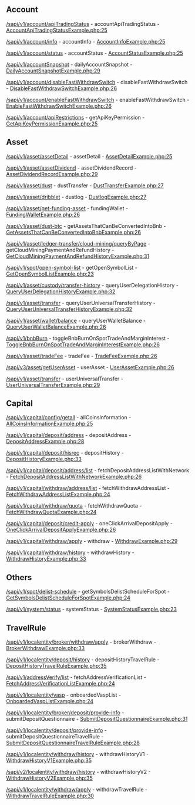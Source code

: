 ## Account

[/sapi/v1/account/apiTradingStatus](https://developers.binance.com/docs/wallet/account/Account-API-Trading-Status) - accountApiTradingStatus - [AccountApiTradingStatusExample.php:25](/examples/wallet/account/AccountApiTradingStatusExample.php#L25)

[/sapi/v1/account/info](https://developers.binance.com/docs/wallet/account/Account-info) - accountInfo - [AccountInfoExample.php:25](/examples/wallet/account/AccountInfoExample.php#L25)

[/sapi/v1/account/status](https://developers.binance.com/docs/wallet/account/Account-Status) - accountStatus - [AccountStatusExample.php:25](/examples/wallet/account/AccountStatusExample.php#L25)

[/sapi/v1/accountSnapshot](https://developers.binance.com/docs/wallet/account/daily-account-snapshoot) - dailyAccountSnapshot - [DailyAccountSnapshotExample.php:29](/examples/wallet/account/DailyAccountSnapshotExample.php#L29)

[/sapi/v1/account/disableFastWithdrawSwitch](https://developers.binance.com/docs/wallet/account/Disable-Fast-Withdraw-Switch) - disableFastWithdrawSwitch - [DisableFastWithdrawSwitchExample.php:26](/examples/wallet/account/DisableFastWithdrawSwitchExample.php#L26)

[/sapi/v1/account/enableFastWithdrawSwitch](https://developers.binance.com/docs/wallet/account/Enable-Fast-Withdraw-Switch) - enableFastWithdrawSwitch - [EnableFastWithdrawSwitchExample.php:26](/examples/wallet/account/EnableFastWithdrawSwitchExample.php#L26)

[/sapi/v1/account/apiRestrictions](https://developers.binance.com/docs/wallet/account/api-key-permission) - getApiKeyPermission - [GetApiKeyPermissionExample.php:25](/examples/wallet/account/GetApiKeyPermissionExample.php#L25)

## Asset

[/sapi/v1/asset/assetDetail](https://developers.binance.com/docs/wallet/asset/Asset-Detail) - assetDetail - [AssetDetailExample.php:25](/examples/wallet/asset/AssetDetailExample.php#L25)

[/sapi/v1/asset/assetDividend](https://developers.binance.com/docs/wallet/asset/assets-divided-record) - assetDividendRecord - [AssetDividendRecordExample.php:29](/examples/wallet/asset/AssetDividendRecordExample.php#L29)

[/sapi/v1/asset/dust](https://developers.binance.com/docs/wallet/asset/Dust-Transfer) - dustTransfer - [DustTransferExample.php:27](/examples/wallet/asset/DustTransferExample.php#L27)

[/sapi/v1/asset/dribblet](https://developers.binance.com/docs/wallet/asset/dust-log) - dustlog - [DustlogExample.php:27](/examples/wallet/asset/DustlogExample.php#L27)

[/sapi/v1/asset/get-funding-asset](https://developers.binance.com/docs/wallet/asset/Funding-Wallet) - fundingWallet - [FundingWalletExample.php:26](/examples/wallet/asset/FundingWalletExample.php#L26)

[/sapi/v1/asset/dust-btc](https://developers.binance.com/docs/wallet/asset/assets-can-convert-bnb) - getAssetsThatCanBeConvertedIntoBnb - [GetAssetsThatCanBeConvertedIntoBnbExample.php:26](/examples/wallet/asset/GetAssetsThatCanBeConvertedIntoBnbExample.php#L26)

[/sapi/v1/asset/ledger-transfer/cloud-mining/queryByPage](https://developers.binance.com/docs/wallet/asset/cloud-mining-payment-and-refund-history) - getCloudMiningPaymentAndRefundHistory - [GetCloudMiningPaymentAndRefundHistoryExample.php:31](/examples/wallet/asset/GetCloudMiningPaymentAndRefundHistoryExample.php#L31)

[/sapi/v1/spot/open-symbol-list](https://developers.binance.com/docs/wallet/asset/open-symbol-list) - getOpenSymbolList - [GetOpenSymbolListExample.php:23](/examples/wallet/asset/GetOpenSymbolListExample.php#L23)

[/sapi/v1/asset/custody/transfer-history](https://developers.binance.com/docs/wallet/asset/query-user-delegation) - queryUserDelegationHistory - [QueryUserDelegationHistoryExample.php:32](/examples/wallet/asset/QueryUserDelegationHistoryExample.php#L32)

[/sapi/v1/asset/transfer](https://developers.binance.com/docs/wallet/asset/query-user-universal-transfer) - queryUserUniversalTransferHistory - [QueryUserUniversalTransferHistoryExample.php:32](/examples/wallet/asset/QueryUserUniversalTransferHistoryExample.php#L32)

[/sapi/v1/asset/wallet/balance](https://developers.binance.com/docs/wallet/asset/Query-User-Wallet-Balance) - queryUserWalletBalance - [QueryUserWalletBalanceExample.php:26](/examples/wallet/asset/QueryUserWalletBalanceExample.php#L26)

[/sapi/v1/bnbBurn](https://developers.binance.com/docs/wallet/asset/Toggle-BNB-Burn-On-Spot-Trade-And-Margin-Interest) - toggleBnbBurnOnSpotTradeAndMarginInterest - [ToggleBnbBurnOnSpotTradeAndMarginInterestExample.php:26](/examples/wallet/asset/ToggleBnbBurnOnSpotTradeAndMarginInterestExample.php#L26)

[/sapi/v1/asset/tradeFee](https://developers.binance.com/docs/wallet/asset/Trade-Fee) - tradeFee - [TradeFeeExample.php:26](/examples/wallet/asset/TradeFeeExample.php#L26)

[/sapi/v3/asset/getUserAsset](https://developers.binance.com/docs/wallet/asset/user-assets) - userAsset - [UserAssetExample.php:26](/examples/wallet/asset/UserAssetExample.php#L26)

[/sapi/v1/asset/transfer](https://developers.binance.com/docs/wallet/asset/User-Universal-Transfer) - userUniversalTransfer - [UserUniversalTransferExample.php:29](/examples/wallet/asset/UserUniversalTransferExample.php#L29)

## Capital

[/sapi/v1/capital/config/getall](https://developers.binance.com/docs/wallet/capital/all-coins-info) - allCoinsInformation - [AllCoinsInformationExample.php:25](/examples/wallet/capital/AllCoinsInformationExample.php#L25)

[/sapi/v1/capital/deposit/address](https://developers.binance.com/docs/wallet/capital/deposite-address) - depositAddress - [DepositAddressExample.php:28](/examples/wallet/capital/DepositAddressExample.php#L28)

[/sapi/v1/capital/deposit/hisrec](https://developers.binance.com/docs/wallet/capital/deposite-history) - depositHistory - [DepositHistoryExample.php:33](/examples/wallet/capital/DepositHistoryExample.php#L33)

[/sapi/v1/capital/deposit/address/list](https://developers.binance.com/docs/wallet/capital/Fetch-deposit-address-list-with-network) - fetchDepositAddressListWithNetwork - [FetchDepositAddressListWithNetworkExample.php:26](/examples/wallet/capital/FetchDepositAddressListWithNetworkExample.php#L26)

[/sapi/v1/capital/withdraw/address/list](https://developers.binance.com/docs/wallet/capital/fetch-withdraw-address) - fetchWithdrawAddressList - [FetchWithdrawAddressListExample.php:24](/examples/wallet/capital/FetchWithdrawAddressListExample.php#L24)

[/sapi/v1/capital/withdraw/quota](https://developers.binance.com/docs/wallet/capital/Fetch-withdraw-quota) - fetchWithdrawQuota - [FetchWithdrawQuotaExample.php:24](/examples/wallet/capital/FetchWithdrawQuotaExample.php#L24)

[/sapi/v1/capital/deposit/credit-apply](https://developers.binance.com/docs/wallet/capital/one-click-arrival-deposite-apply) - oneClickArrivalDepositApply - [OneClickArrivalDepositApplyExample.php:26](/examples/wallet/capital/OneClickArrivalDepositApplyExample.php#L26)

[/sapi/v1/capital/withdraw/apply](https://developers.binance.com/docs/wallet/capital/Withdraw) - withdraw - [WithdrawExample.php:29](/examples/wallet/capital/WithdrawExample.php#L29)

[/sapi/v1/capital/withdraw/history](https://developers.binance.com/docs/wallet/capital/Withdraw-History) - withdrawHistory - [WithdrawHistoryExample.php:33](/examples/wallet/capital/WithdrawHistoryExample.php#L33)

## Others

[/sapi/v1/spot/delist-schedule](https://developers.binance.com/docs/wallet/others/delist-schedule) - getSymbolsDelistScheduleForSpot - [GetSymbolsDelistScheduleForSpotExample.php:24](/examples/wallet/others/GetSymbolsDelistScheduleForSpotExample.php#L24)

[/sapi/v1/system/status](https://developers.binance.com/docs/wallet/others/System-Status) - systemStatus - [SystemStatusExample.php:23](/examples/wallet/others/SystemStatusExample.php#L23)

## TravelRule

[/sapi/v1/localentity/broker/withdraw/apply](https://developers.binance.com/docs/wallet/travel-rule/Broker-Withdraw) - brokerWithdraw - [BrokerWithdrawExample.php:33](/examples/wallet/travelrule/BrokerWithdrawExample.php#L33)

[/sapi/v1/localentity/deposit/history](https://developers.binance.com/docs/wallet/travel-rule/Deposit-History) - depositHistoryTravelRule - [DepositHistoryTravelRuleExample.php:35](/examples/wallet/travelrule/DepositHistoryTravelRuleExample.php#L35)

[/sapi/v1/addressVerify/list](https://developers.binance.com/docs/wallet/travel-rule/address-verification-list) - fetchAddressVerificationList - [FetchAddressVerificationListExample.php:24](/examples/wallet/travelrule/FetchAddressVerificationListExample.php#L24)

[/sapi/v1/localentity/vasp](https://developers.binance.com/docs/wallet/travel-rule/Onboarded-VASP-list) - onboardedVaspList - [OnboardedVaspListExample.php:24](/examples/wallet/travelrule/OnboardedVaspListExample.php#L24)

[/sapi/v1/localentity/broker/deposit/provide-info](https://developers.binance.com/docs/wallet/travel-rule/deposit-provide-info) - submitDepositQuestionnaire - [SubmitDepositQuestionnaireExample.php:31](/examples/wallet/travelrule/SubmitDepositQuestionnaireExample.php#L31)

[/sapi/v1/localentity/deposit/provide-info](https://developers.binance.com/docs/wallet/travel-rule/deposit-provide-info) - submitDepositQuestionnaireTravelRule - [SubmitDepositQuestionnaireTravelRuleExample.php:28](/examples/wallet/travelrule/SubmitDepositQuestionnaireTravelRuleExample.php#L28)

[/sapi/v1/localentity/withdraw/history](https://developers.binance.com/docs/wallet/travel-rule/Withdraw-History) - withdrawHistoryV1 - [WithdrawHistoryV1Example.php:35](/examples/wallet/travelrule/WithdrawHistoryV1Example.php#L35)

[/sapi/v2/localentity/withdraw/history](https://developers.binance.com/docs/wallet/travel-rule/Withdraw-History-V2) - withdrawHistoryV2 - [WithdrawHistoryV2Example.php:35](/examples/wallet/travelrule/WithdrawHistoryV2Example.php#L35)

[/sapi/v1/localentity/withdraw/apply](https://developers.binance.com/docs/wallet/travel-rule/Withdraw) - withdrawTravelRule - [WithdrawTravelRuleExample.php:30](/examples/wallet/travelrule/WithdrawTravelRuleExample.php#L30)

